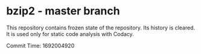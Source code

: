 # bzip2 - master branch

This repository contains frozen state of the repository.
Its history is cleared. It is used only for static code
analysis with Codacy.

Commit Time: 1692004920